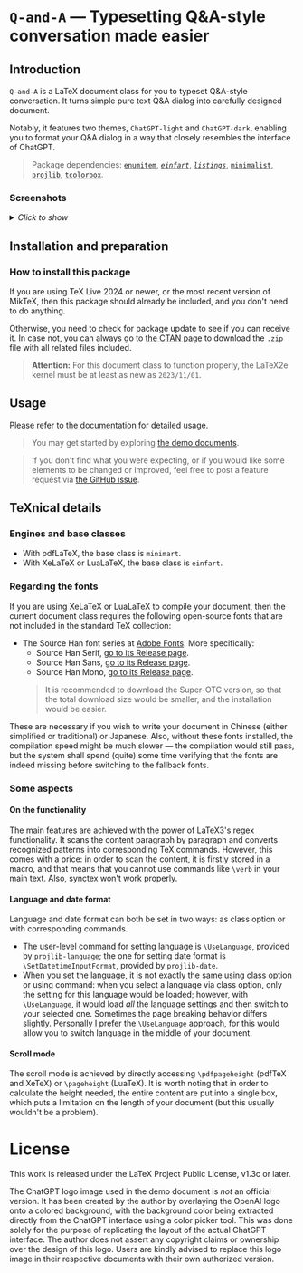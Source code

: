 <!-- Copyright (C) 2023 by Jinwen XU -->

# `Q-and-A` — Typesetting Q&A-style conversation made easier

## Introduction

`Q-and-A` is a LaTeX document class for you to typeset Q&A-style conversation. It turns simple pure text Q&A dialog into carefully designed document.

Notably, it features two themes, `ChatGPT-light` and `ChatGPT-dark`, enabling you to format your Q&A dialog in a way that closely resembles the interface of ChatGPT.

> Package dependencies: [`enumitem`](https://ctan.org/pkg/enumitem), [*`einfart`*](https://ctan.org/pkg/minimalist), [*`listings`*](https://ctan.org/pkg/listings), [`minimalist`](https://ctan.org/pkg/minimalist), [`projlib`](https://ctan.org/pkg/projlib), [`tcolorbox`](https://ctan.org/pkg/tcolorbox).

### Screenshots

<details>
<summary><i>Click to show</i></summary>

<!-- <div align=center><img width="450" src="https://github.com/Jinwen-XU/Q-and-A/raw/main/screenshots/screenshot-default.png"/></div> -->
> ![image](https://github.com/Jinwen-XU/Q-and-A/raw/main/screenshots/screenshot-default.png)
> (*From [the documentation](https://github.com/Jinwen-XU/Q-and-A/blob/main/doc/Q-and-A-doc.pdf).*)

<!-- <div align=center><img width="750" src="https://github.com/Jinwen-XU/Q-and-A/raw/main/screenshots/screenshot-default-1.png"/></div> -->
> ![image](https://github.com/Jinwen-XU/Q-and-A/raw/main/screenshots/screenshot-default-1.png)
> (*From [the English demo document](https://github.com/Jinwen-XU/Q-and-A/blob/main/demo/lang-en/Q-and-A-demo-en.pdf).*)

<!-- <div align=center><img width="750" src="https://github.com/Jinwen-XU/Q-and-A/raw/main/screenshots/screenshot-multiple-1.png"/></div> -->
> ![image](https://github.com/Jinwen-XU/Q-and-A/raw/main/screenshots/screenshot-multiple-1.png)
> (*From [the demo document for multiple questions/answers](https://github.com/Jinwen-XU/Q-and-A/blob/main/demo/mode-multiple/Q-and-A-demo-multiple.pdf).*)

<!-- <div align=center><img width="750" src="https://github.com/Jinwen-XU/Q-and-A/raw/main/screenshots/screenshot-ChatGPT-1.png"/></div> -->
> ![image](https://github.com/Jinwen-XU/Q-and-A/raw/main/screenshots/screenshot-ChatGPT-1.png)
> (*From [the demo document for theme "ChatGPT-dark"](https://github.com/Jinwen-XU/Q-and-A/blob/main/demo/theme-ChatGPT/Q-and-A-demo-ChatGPT-dark.pdf).*)

<!-- <div align=center><img width="750" src="https://github.com/Jinwen-XU/Q-and-A/raw/main/screenshots/screenshot-ChatGPT-classical-1.png"/></div> -->
> ![image](https://github.com/Jinwen-XU/Q-and-A/raw/main/screenshots/screenshot-ChatGPT-classical-1.png)
> (*From [the demo document for theme "ChatGPT-classical-dark"](https://github.com/Jinwen-XU/Q-and-A/blob/main/demo/theme-ChatGPT-classical/Q-and-A-demo-ChatGPT-classical-dark.pdf).*)

</details>

## Installation and preparation

### How to install this package

If you are using TeX Live 2024 or newer, or the most recent version of MikTeX, then this package should already be included, and you don't need to do anything.

Otherwise, you need to check for package update to see if you can receive it. In case not, you can always go to [the CTAN page](https://ctan.org/pkg/Q-and-A) to download the `.zip` file with all related files included.

> **Attention:**
> For this document class to function properly, the LaTeX2e kernel must be at least as new as `2023/11/01`.

## Usage

Please refer to [the documentation](https://github.com/Jinwen-XU/Q-and-A/blob/main/doc/Q-and-A-doc.pdf) for detailed usage.

> You may get started by exploring [the demo documents](https://github.com/Jinwen-XU/Q-and-A/tree/main/demo).

> If you don't find what you were expecting, or if you would like some elements to be changed or improved, feel free to post a feature request via [the GitHub issue](https://github.com/Jinwen-XU/Q-and-A/issues).


## TeXnical details

### Engines and base classes
- With pdfLaTeX, the base class is `minimart`.
- With XeLaTeX or LuaLaTeX, the base class is `einfart`.

### Regarding the fonts

If you are using XeLaTeX or LuaLaTeX to compile your document, then the current document class requires the following open-source fonts that are not included in the standard TeX collection:

- The Source Han font series at [Adobe Fonts](https://github.com/adobe-fonts). More specifically:
  - Source Han Serif, [go to its Release page](https://github.com/adobe-fonts/source-han-serif/releases).
  - Source Han Sans, [go to its Release page](https://github.com/adobe-fonts/source-han-sans/releases).
  - Source Han Mono, [go to its Release page](https://github.com/adobe-fonts/source-han-mono/releases).
  > It is recommended to download the Super-OTC version, so that the total download size would be smaller, and the installation would be easier.

These are necessary if you wish to write your document in Chinese (either simplified or traditional) or Japanese. Also, without these fonts installed, the compilation speed might be much slower — the compilation would still pass, but the system shall spend (quite) some time verifying that the fonts are indeed missing before switching to the fallback fonts.

### Some aspects

#### On the functionality
The main features are achieved with the power of LaTeX3's regex functionality. It scans the content paragraph by paragraph and converts recognized patterns into corresponding TeX commands.
However, this comes with a price: in order to scan the content, it is firstly stored in a macro, and that means that you cannot use commands like `\verb` in your main text.
Also, synctex won't work properly.

#### Language and date format
Language and date format can both be set in two ways: as class option or with corresponding commands.
- The user-level command for setting language is `\UseLanguage`, provided by `projlib-language`; the one for setting date format is `\SetDatetimeInputFormat`, provided by `projlib-date`.
- When you set the language, it is not exactly the same using class option or using command: when you select a language via class option, only the setting for this language would be loaded; however, with `\UseLanguage`, it would load *all* the language settings and then switch to your selected one. Sometimes the page breaking behavior differs slightly. Personally I prefer the `\UseLanguage` approach, for this would allow you to switch language in the middle of your document.

#### Scroll mode
The scroll mode is achieved by directly accessing `\pdfpageheight` (pdfTeX and XeTeX) or `\pageheight` (LuaTeX). <!-- The minimal page height is set to be `10in`. --> It is worth noting that in order to calculate the height needed, the entire content are put into a single box, which puts a limitation on the length of your document (but this usually wouldn't be a problem).

# License

This work is released under the LaTeX Project Public License, v1.3c or later.

The ChatGPT logo image used in the demo document is *not* an official version. It has been created by the author by overlaying the OpenAI logo onto a colored background, with the background color being extracted directly from the ChatGPT interface using a color picker tool. This was done solely for the purpose of replicating the layout of the actual ChatGPT interface.
The author does not assert any copyright claims or ownership over the design of this logo. Users are kindly advised to replace this logo image in their respective documents with their own authorized version.

